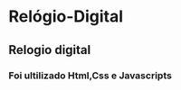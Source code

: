 # Relógio-Digital
<h2>Relogio digital</h2>

<h3>Foi ultilizado Html,Css e Javascripts</h3>

<div aling="center">
    <img src="https://user-images.githubusercontent.com/86000197/153974007-a4b35fb7-fc2e-4b7e-b082-a8990ebe331d.png" alt="">
</div>



